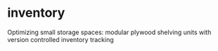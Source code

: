 # inventory
Optimizing small storage spaces: modular plywood shelving units with version controlled inventory tracking
